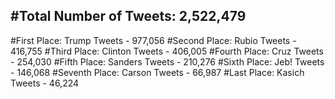 #Total Number of Tweets: 2,522,479 
---
#First Place: Trump Tweets - 977,056
#Second Place: Rubio Tweets - 416,755
#Third Place: Clinton Tweets - 406,005
#Fourth Place: Cruz Tweets - 254,030
#Fifth Place: Sanders Tweets - 210,276
#Sixth Place: Jeb! Tweets - 146,068
#Seventh Place: Carson Tweets - 66,987
#Last Place: Kasich Tweets - 46,224
